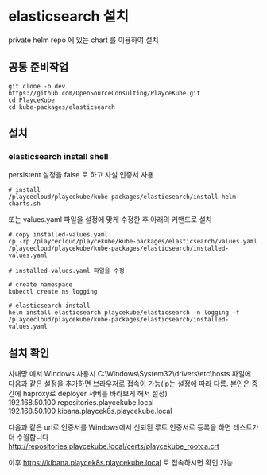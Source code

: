 # elasticsearch 설치

private helm repo 에 있는 chart 를 이용하여 설치

## 공통 준비작업

```ShellSession
git clone -b dev https://github.com/OpenSourceConsulting/PlayceKube.git
cd PlayceKube
cd kube-packages/elasticsearch
```

## 설치

### elasticsearch install shell

persistent 설정을 false 로 하고 사설 인증서 사용

```ShellSession
# install
/playcecloud/playcekube/kube-packages/elasticsearch/install-helm-charts.sh
```

또는 values.yaml 파일을 설정에 맞게 수정한 후 아래의 커맨드로 설치

```ShellSession
# copy installed-values.yaml
cp -rp /playcecloud/playcekube/kube-packages/elasticsearch/values.yaml /playcecloud/playcekube/kube-packages/elasticsearch/installed-values.yaml

# installed-values.yaml 파일을 수정

# create namespace
kubectl create ns logging

# elasticsearch install
helm install elasticsearch playcekube/elasticsearch -n logging -f /playcecloud/playcekube/kube-packages/elasticsearch/installed-values.yaml
```

## 설치 확인

사내망 에서 Windows 사용시 C:\Windows\System32\drivers\etc\hosts 파일에 다음과 같은 설정을 추가하면 브라우저로 접속이 가능(ip는 설정에 따라 다름. 본인은 중간에 haproxy로 deployer 서버를 바라보게 해서 설정)  
192.168.50.100 repositories.playcekube.local  
192.168.50.100 kibana.playcek8s.playcekube.local  
  
다음과 같은 url로 인증서를 Windows에서 신뢰된 루트 인증서로 등록을 하면 테스트가 더 수월합니다  
http://repositories.playcekube.local/certs/playcekube_rootca.crt  

이후 https://kibana.playcek8s.playcekube.local 로 접속하시면 확인 가능


